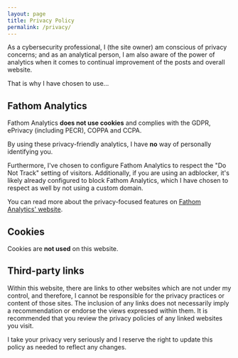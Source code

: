 ```yaml
---
layout: page
title: Privacy Policy
permalink: /privacy/
---
```


As a cybersecurity professional, I (the site owner) am conscious of privacy concerns; and as an analytical person, I am also aware of the power of analytics when it comes to continual improvement of the posts and overall website.

That is why I have chosen to use...

## Fathom Analytics

Fathom Analytics **does not use cookies** and complies with the GDPR, ePrivacy (including PECR), COPPA and CCPA.

By using these privacy-friendly analytics, I have **no** way of personally identifying you.

Furthermore, I've chosen to configure Fathom Analytics to respect the "Do Not Track" setting of visitors. Additionally, if you are using an adblocker, it's likely already configured to block Fathom Analytics, which I have chosen to respect as well by not using a custom domain.

You can read more about the privacy-focused features on [Fathom Analytics' website](https://usefathom.com/privacy-focused-web-analytics).

## Cookies

Cookies are **not used** on this website.

## Third-party links

Within this website, there are links to other websites which are not under my control, and therefore, I cannot be responsible for the privacy practices or content of those sites. The inclusion of any links does not necessarily imply a recommendation or endorse the views expressed within them. It is recommended that you review the privacy policies of any linked websites you visit.

I take your privacy very seriously and I reserve the right to update this policy as needed to reflect any changes.

